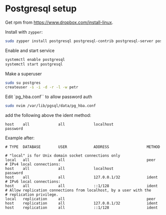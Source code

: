 # Postgresql setup

Get rpm from https://www.dropbox.com/install-linux.

Install with `zypper`:

```sh
sudo zypper install postgresql postgresql-contrib postgresql-server postgresql-devel
```

Enable and start service

```sh
systemctl enable postgresql
systemctl start postgresql
```

Make a superuser

```sh
sudo su postgres
createuser -s -i -d -r -l -w petr
```

Edit `pg_hba.conf`` to allow password auth

```sh
sudo nvim /var/lib/pgsql/data/pg_hba.conf
```

add the following above the ident method:

```
host    all             all             localhost               password
```

Example after:

```
# TYPE  DATABASE        USER            ADDRESS                 METHOD

# "local" is for Unix domain socket connections only
local   all             all                                     peer
# IPv4 local connections:
host    all             all             localhost               password
host    all             all             127.0.0.1/32            ident
# IPv6 local connections:
host    all             all             ::1/128                 ident
# Allow replication connections from localhost, by a user with the
# replication privilege.
local   replication     all                                     peer
host    replication     all             127.0.0.1/32            ident
host    replication     all             ::1/128                 ident
```

